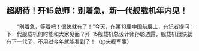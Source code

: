 ## 超期待！歼15总师：别着急，新一代舰载机年内见！
　　“别着急，等着吧！很快就有了！”今天，在第13届中国航展上，有记者提问：下一代舰载机何时能和大家见面？歼-15舰载机总设计师孙聪透露，舰载机很快就有下一代了，不用过今年就能看到了！（@央视军事）

